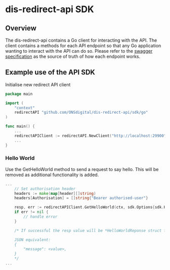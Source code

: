 # dis-redirect-api SDK

## Overview

The dis-redirect-api contains a Go client for interacting with the API. The client contains a methods for each API endpoint
so that any Go application wanting to interact with the API can do so. Please refer to the [swagger specification](../swagger.yaml)
as the source of truth of how each endpoint works.

## Example use of the API SDK

Initialise new redirect API client

```go
package main

import (
    "context"
    redirectAPI "github.com/ONSdigital/dis-redirect-api/sdk/go"
)

func main() {
    ...
    redirectAPIClient := redirectAPI.NewClient("http://localhost:29900")
    ...
}
```

### Hello World

Use the GetHelloWorld method to send a request to say hello. This will be removed as additional functionality is added.

```go
...
    // Set authorisation header
    headers := make(map[header][]string)
    headers[Authorisation] = []string{"Bearer authorised-user"}

    resp, err := redirectAPIClient.GetHelloWorld(ctx, sdk.Options{sdk.Headers: headers})
    if err != nil {
        // handle error
    }

    /* If successful the resp value will be *HelloWorldReponse struct found in github.com/ONSdigital/dis-redirect-api/api package

    JSON equivalent:
    {
        "message": <value>,
    }
    */
...
```
